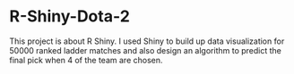 # R-Shiny-Dota-2
This project is about R Shiny. I used Shiny to build up data visualization for 50000 ranked ladder matches and also design an algorithm to predict the final pick when 4 of the team are chosen.
